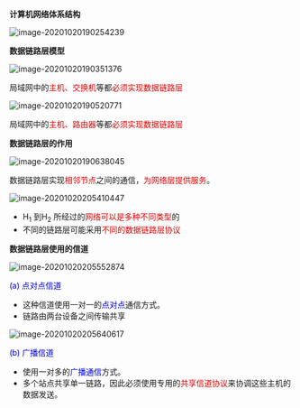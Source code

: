 

**计算机网络体系结构**

![image-20201020190254239](https://gitee.com/ltzunan/images/raw/master/img/image-20201020190254239.png)

**数据链路层模型**

![image-20201020190351376](https://gitee.com/ltzunan/images/raw/master/img/image-20201020190351376.png)

局域网中的<font color="##dd0000">主机、交换机</font>等都<font color="##dd0000">必须实现数据链路层</font>

![image-20201020190520771](https://gitee.com/ltzunan/images/raw/master/img/image-20201020190520771.png)

局域网中的<font color="##dd0000">主机、路由器</font>等都<font color="##dd0000">必须实现数据链路层</font>

**数据链路层的作用**

![image-20201020190638045](https://gitee.com/ltzunan/images/raw/master/img/image-20201020190638045.png)

数据链路层实现<font color="##dd0000">相邻节点</font>之间的通信，<font color="##dd0000">为网络层提供服务</font>。

![image-20201020205410447](https://gitee.com/ltzunan/images/raw/master/img/image-20201020205410447.png)

- H<sub>1</sub> 到H<sub>2</sub> 所经过的<font color="##dd0000">网络可以是多种不同类型</font>的
- 不同的链路层可能采用<font color="##dd0000">不同的数据链路层协议</font>

**数据链路层使用的信道**

![image-20201020205552874](https://gitee.com/ltzunan/images/raw/master/img/image-20201020205552874.png)

<font color="##0000dd">(a) 点对点信道</font>

- 这种信道使用一对一的<font color="##0000dd">点对点</font>通信方式。
- 链路由两台设备之间传输共享

![image-20201020205640617](https://gitee.com/ltzunan/images/raw/master/img/image-20201020205640617.png)

<font color="##0000dd">(b) 广播信道</font>

- 使用一对多的<font color="##0000dd">广播通信</font>方式。
- 多个站点共享单一链路，因此必须使用专用的<font color="##dd0000">共享信道协议</font>来协调这些主机的数据发送。